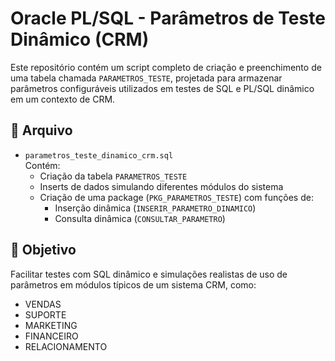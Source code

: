 # Oracle PL/SQL - Parâmetros de Teste Dinâmico (CRM)

Este repositório contém um script completo de criação e preenchimento de uma tabela chamada `PARAMETROS_TESTE`, projetada para armazenar parâmetros configuráveis utilizados em testes de SQL e PL/SQL dinâmico em um contexto de CRM.

## 📄 Arquivo

- `parametros_teste_dinamico_crm.sql`  
  Contém:
  - Criação da tabela `PARAMETROS_TESTE`
  - Inserts de dados simulando diferentes módulos do sistema
  - Criação de uma package (`PKG_PARAMETROS_TESTE`) com funções de:
    - Inserção dinâmica (`INSERIR_PARAMETRO_DINAMICO`)
    - Consulta dinâmica (`CONSULTAR_PARAMETRO`)

## 🎯 Objetivo

Facilitar testes com SQL dinâmico e simulações realistas de uso de parâmetros em módulos típicos de um sistema CRM, como:

- VENDAS
- SUPORTE
- MARKETING
- FINANCEIRO
- RELACIONAMENTO

```plsql
